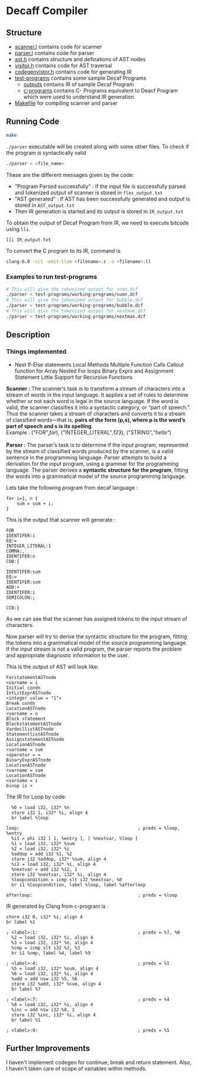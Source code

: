 # Decaff Compiler
## Structure

- [scanner.l](./scanner.l) contains code for scanner
- [parser.l](./parser.l) contains code for parser
- [ast.h](./ast.h) contains structure and definations of AST nodes
- [visitor.h](./visitor.h) contains code for AST traversal
- [codegenvistor.h](./codegenvistor.h) contains code for generating IR
- [test-programs](./test-programs) contains some sample Decaf Programs
  - [outputs](./test-programs/outputs) contains IR of sample Decaf Program
  - [c-programs](./test-programs/c-programs)  contains C- Programs equivalent to Deacf Program which were used to understand IR generation. 
- [Makefile](./Makefile) for compiling scanner and parser

## Running Code 

```bash
make
```

`./parser` executable will be created along with some other files. To check if the program is syntactically valid 

```bash
./parser < <file_name>
```
These are the different messages given by the code:
- "Program Parsed successfully" : If the input file is successfully parsed and tokenized output of scanner is stored in `flex_output.txt`
- "AST generated" : If AST has been successfully generated and output is stored in `AST_output.txt`
- Then IR generation is started and its output is stored in `IR_output.txt`

To obtain the output of Decaf Program from IR, we need to execute bitcode using `lli`.
```bash
lli IR_output.txt
```

To convert the C program to its IR, command is
```bash
clang-6.0 -cc1 -emit-llvm <filename>.c -o <filename>.ll
```

### Examples to run test-programs

```bash
# This will give the tokenized output for sumn.dcf
./parser < test-programs/working-programs/sumn.dcf
# This will give the tokenized output for bubble.dcf
./parser < test-programs/working-programs/bubble.dcf
# This will give the tokenized output for nextmax.dcf
./parser < test-programs/working-programs/nextmax.dcf
```


## Description

### Things implemented
-	Nest If-Else statements
		Local Methods
		Multiple Function Calls
		Callout function for Array
		Nested For loops
		Binary Exprs and Assignment Statement
		Little Support for Recursive Functions

**Scanner :** The scanner’s task is to transform a stream of characters into a stream of words in the input language. It applies a set of rules to determine whether or not each word is legal in the source language. If the word is valid, the scanner classifies it into a syntactic category, or “part of speech.”.<br/> Thus the scanner takes a stream of characters and converts it to a stream of classified words—that is, **pairs of the form (p,s), where p is the word’s part of speech and s is its spelling**.
<br/>Example : ("FOR",*for*), ("INTEGER_LITERAL",*123*), ("STRING",*"hello"*)<br/><br/>
**Parser :** The parser’s task is to determine if the input program, represented by the stream of classified words produced by the scanner, is a valid sentence in the programming language. Parser attempts to build a derivation for the input program, using a grammar for the programming language. The parser derives a **syntactic structure for the program**, fitting the words into a grammatical model of the source programming language. 

Lets take the following program from decaf language :

```pseudocode
for i=1, n {
	sum = sum + i;
}
```

This is the output that scanner will generate :

```
FOR
IDENTIFER:i
EQ:=
INTEGER_LITERAL:1
COMMA:,
IDENTIFER:n
COB:{

IDENTIFER:sum
EQ:=
IDENTIFER:sum
ADD:+
IDENTIFER:i
SEMICOLON:;

CCB:}
```

As we can see that the scanner has assigned tokens to the input  stream of characters.

Now parser will try to derive the syntactic structure for the program, fitting the tokens into a grammatical model of the source programming language. If the input stream is not a valid program, the parser reports the problem and appropriate diagnostic information to the user.


This is the output of AST will look like:
```
ForstatementASTnode
<varname = i 
Initial condn
IntLitExprASTnode
<integer value = "1">
Break condn
LocationASTnode
<varname = n 
Block statement
BlockstatementASTnode
VardecllistASTnode
StatementlistASTnode
AssignstatementASTnode
LocationASTnode
<varname = sum 
<operator = = 
BinaryExprASTnode
LocationASTnode
<varname = sum 
LocationASTnode
<varname = i 
binop is +
```
The IR for Loop by code:
```
  %0 = load i32, i32* %n
  store i32 1, i32* %i, align 4
  br label %loop

loop:                                             ; preds = %loop, %entry
  %i1 = phi i32 [ 1, %entry ], [ %nextvar, %loop ]
  %1 = load i32, i32* %sum
  %2 = load i32, i32* %i
  %addop = add i32 %1, %2
  store i32 %addop, i32* %sum, align 4
  %i2 = load i32, i32* %i, align 4
  %nextvar = add i32 %i2, 1
  store i32 %nextvar, i32* %i, align 4
  %loopcondition = icmp slt i32 %nextvar, %0
  br i1 %loopcondition, label %loop, label %afterloop

afterloop:                                        ; preds = %loop
```
IR generated by Clang from c-program is :
```
store i32 0, i32* %i, align 4
br label %1

; <label>:1:                                      ; preds = %7, %0
  %2 = load i32, i32* %i, align 4
  %3 = load i32, i32* %n, align 4
  %cmp = icmp slt i32 %2, %3
  br i1 %cmp, label %4, label %9

; <label>:4:                                      ; preds = %1
  %5 = load i32, i32* %sum, align 4
  %6 = load i32, i32* %i, align 4
  %add = add nsw i32 %5, %6
  store i32 %add, i32* %sum, align 4
  br label %7

; <label>:7:                                      ; preds = %4
  %8 = load i32, i32* %i, align 4
  %inc = add nsw i32 %8, 1
  store i32 %inc, i32* %i, align 4
  br label %1

; <label>:9:                                      ; preds = %1
```

## Further Improvements
I haven't implement codegen for continue, break and return statement. Also, I haven't taken care of scope of variables within methods.